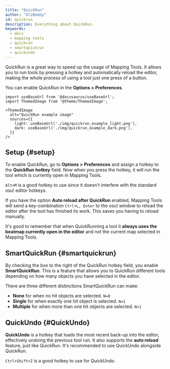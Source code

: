```yaml
---
title: "QuickRun"
author: "OliBomby"
id: quickrun
description: Everything about QuickRun.
keywords:
  - docs
  - mapping tools
  - quickrun
  - smartquickrun
  - quickundo
---
```



QuickRun is a great way to speed up the usage of Mapping Tools. It allows you to run tools by pressing a hotkey and automatically reload the editor, making the whole process of using a tool just one press of a button.

You can enable QuickRun in the **Options > Preferences**.

```mdx-code-block
import useBaseUrl from '@docusaurus/useBaseUrl';
import ThemedImage from '@theme/ThemedImage';

<ThemedImage
  alt="QuickRun example image"
  sources={{
    light: useBaseUrl('./img/quickrun_example_light.png'),
    dark: useBaseUrl('./img/quickrun_example_dark.png'),
  }}
/>
```

## Setup {#setup}

To enable QuickRun, go to **Options > Preferences** and assign a hotkey to the **QuickRun hotkey** field. Now when you press the hotkey, it will run the tool which is currently open in Mapping Tools.

`Alt+M` is a good hotkey to use since it doesn't interfere with the standard osu! editor hotkeys.

If you have the option **Auto reload after QuickRun** enabled, Mapping Tools will send a key-combination `Ctrl+L, Enter` to the osu! window to reload the editor after the tool has finished its work. This saves you having to reload manually.

It's good to remember that when QuickRunning a tool it **always uses the beatmap currently open in the editor** and not the current map selected in Mapping Tools.

## SmartQuickRun {#smartquickrun}

By checking the box to the right of the QuickRun hotkey field, you enable **SmartQuickRun**. This is a feature that allows you to QuickRun different tools depending on how many objects you have selected in the editor.

There are three different distinctions SmartQuickRun can make:
- **None** for when no hit objects are selected. `N=0`
- **Single** for when exactly one hit object is selected. `N=1`
- **Multiple** for when more than one hit objects are selected. `N>1`

## QuickUndo {#QuickUndo}

**QuickUndo** is a hotkey that loads the most recent back-up into the editor, effectively undoing the previous tool run. It also supports the **auto reload** feature, just like QuickRun. It's recommended to use QuickUndo alongside QuickRun.

`Ctrl+Shift+Z` is a good hotkey to use for QuickUndo.
